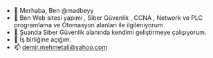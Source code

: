 - 👋 Merhaba, Ben @madbeyy
- 👀 Ben Web sitesi yapımı , Siber Güvenlik , CCNA , Network ve PLC programlama ve Otomasyon alanları ile ilgileniyorum
- 🌱 Şuanda Siber Güvenlik alanında kendimi geliştirmeye çalışıyorum.
- 💞️ İş birliğine açığım.
- 📫 demir.mehmetali@yahoo.com
